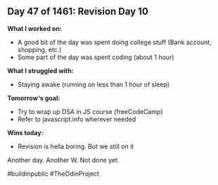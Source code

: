 ## Day 47 of 1461: Revision Day 10

**What I worked on:**
- A good bit of the day was spent doing college stuff (Bank account, shopping, etc.)
- Some part of the day was spent coding (about 1 hour)

**What I struggled with:**
- Staying awake (running on less than 1 hour of sleep)

**Tomorrow's goal:**
- Try to wrap up DSA in JS course (freeCodeCamp)
- Refer to javascript.info wherever needed

**Wins today:**
- Revision is hella boring. But we still on it

Another day. Another W. Not done yet.

#buildinpublic #TheOdinProject

